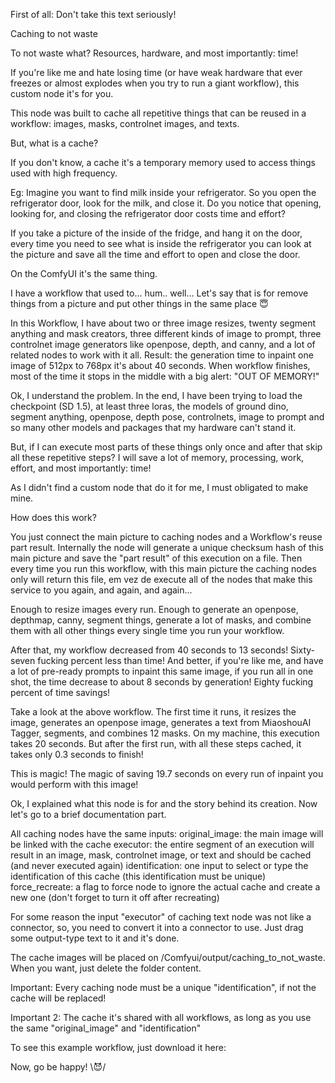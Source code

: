 First of all: Don't take this text seriously!

Caching to not waste

To not waste what? Resources, hardware, and most importantly: time!

If you're like me and hate losing time (or have weak hardware that ever freezes or almost explodes when you try to run a giant workflow), this custom node it's for you.

This node was built to cache all repetitive things that can be reused in a workflow: images, masks, controlnet images, and texts. 

But, what is a cache?

If you don't know, a cache it's a temporary memory used to access things used with high frequency. 

Eg: Imagine you want to find milk inside your refrigerator. So you open the refrigerator door, look for the milk, and close it. Do you notice that opening, looking for, and closing the refrigerator door costs time and effort? 

If you take a picture of the inside of the fridge, and hang it on the door, every time you need to see what is inside the refrigerator you can look at the picture and save all the time and effort to open and close the door.

On the ComfyUI it's the same thing. 

I have a workflow that used to... hum.. well... Let's say that is for remove things from a picture and put other things in the same place 😇

In this Workflow, I have about two or three image resizes, twenty segment anything and mask creators, three different kinds of image to prompt, three controlnet image generators like openpose, depth, and canny, and a lot of related nodes to work with it all. Result: the generation time to inpaint one image of 512px to 768px it's about 40 seconds. When workflow finishes, most of the time it stops in the middle with a big alert: "OUT OF MEMORY!"

Ok, I understand the problem. In the end, I have been trying to load the checkpoint (SD 1.5), at least three loras, the models of ground dino, segment anything, openpose, depth pose, controlnets, image to prompt and so many other models and packages that my hardware can't stand it. 

But, if I can execute most parts of these things only once and after that skip all these repetitive steps? I will save a lot of memory, processing, work, effort, and most importantly: time! 

As I didn't find a custom node that do it for me, I must obligated to make mine.

How does this work?

You just connect the main picture to caching nodes and a Workflow's reuse part result. Internally the node will generate a unique checksum hash of this main picture and save the "part result" of this execution on a file. Then every time you run this workflow, with this main picture the caching nodes only will return this file, em vez de execute all of the nodes that make this service to you again, and again, and again...

Enough to resize images every run. Enough to generate an openpose, depthmap, canny, segment things, generate a lot of masks, and combine them with all other things every single time you run your workflow.

After that, my workflow decreased from 40 seconds to 13 seconds! Sixty-seven fucking percent less than time! And better, if you're like me, and have a lot of pre-ready prompts to inpaint this same image, if you run all in one shot, the time decrease to about 8 seconds by generation! Eighty fucking percent of time savings!


Take a look at the above workflow. The first time it runs, it resizes the image, generates an openpose image, generates a text from MiaoshouAI Tagger, segments, and combines 12 masks. On my machine, this execution takes 20 seconds. But after the first run, with all these steps cached, it takes only 0.3 seconds to finish! 

This is magic! The magic of saving 19.7 seconds on every run of inpaint you would perform with this image!

Ok, I explained what this node is for and the story behind its creation. Now let's go to a brief documentation part.

All caching nodes have the same inputs:
original_image: the main image will be linked with the cache
executor: the entire segment of an execution will result in an image, mask, controlnet image, or text and should be cached (and never executed again)
identification: one input to select or type the identification of this cache (this identification must be unique)
force_recreate: a flag to force node to ignore the actual cache and create a new one (don't forget to turn it off after recreating)

For some reason the input "executor" of caching text node was not like a connector, so, you need to convert it into a connector to use. Just drag some output-type text to it and it's done.

The cache images will be placed on /Comfyui/output/caching_to_not_waste. When you want, just delete the folder content.

Important: Every caching node must be a unique "identification", if not the cache will be replaced!

Important 2: The cache it's shared with all workflows, as long as you use the same "original_image" and "identification"

To see this example workflow, just download it here:

Now, go be happy! \😈/